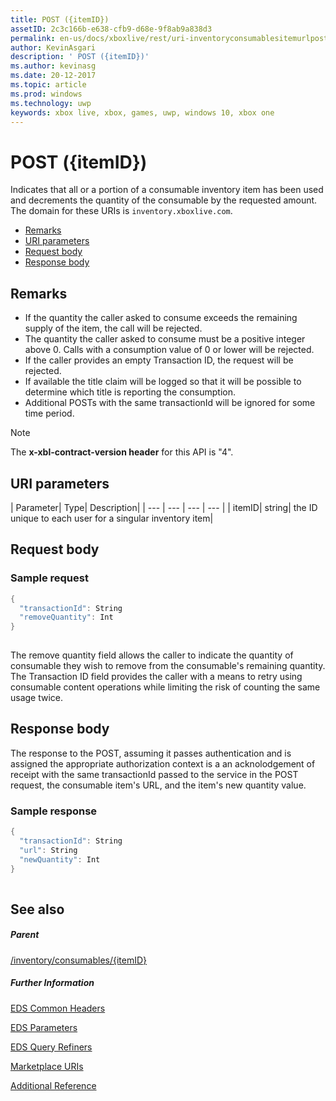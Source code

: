 ```yaml
---
title: POST ({itemID})
assetID: 2c3c166b-e638-cfb9-d68e-9f8ab9a838d3
permalink: en-us/docs/xboxlive/rest/uri-inventoryconsumablesitemurlpost.html
author: KevinAsgari
description: ' POST ({itemID})'
ms.author: kevinasg
ms.date: 20-12-2017
ms.topic: article
ms.prod: windows
ms.technology: uwp
keywords: xbox live, xbox, games, uwp, windows 10, xbox one
---
```



# POST ({itemID})
Indicates that all or a portion of a consumable inventory item has been used and decrements the quantity of the consumable by the requested amount. 
The domain for these URIs is `inventory.xboxlive.com`.
 
  * [Remarks](#ID4EX)
  * [URI parameters](#ID4EQB)
  * [Request body](#ID4E2B)
  * [Response body](#ID4ENC)
 
<a id="ID4EX"></a>

 
## Remarks
 
   * If the quantity the caller asked to consume exceeds the remaining supply of the item, the call will be rejected.
   * The quantity the caller asked to consume must be a positive integer above 0. Calls with a consumption value of 0 or lower will be rejected.
   * If the caller provides an empty Transaction ID, the request will be rejected.
   * If available the title claim will be logged so that it will be possible to determine which title is reporting the consumption.
   * Additional POSTs with the same transactionId will be ignored for some time period.
  

> [!NOTE] 
> The <b>x-xbl-contract-version header</b> for this API is "4". 

  
<a id="ID4EQB"></a>

 
## URI parameters
 
| Parameter| Type| Description| 
| --- | --- | --- | --- | 
| itemID| string| the ID unique to each user for a singular inventory item| 
  
<a id="ID4E2B"></a>

 
## Request body
 
<a id="ID4EBC"></a>

 
### Sample request
 

```cpp
{
  "transactionId": String
  "removeQuantity": Int
}
      
```

 
The remove quantity field allows the caller to indicate the quantity of consumable they wish to remove from the consumable's remaining quantity. The Transaction ID field provides the caller with a means to retry using consumable content operations while limiting the risk of counting the same usage twice.
   
<a id="ID4ENC"></a>

 
## Response body
 
The response to the POST, assuming it passes authentication and is assigned the appropriate authorization context is a an acknolodgement of receipt with the same transactionId passed to the service in the POST request, the consumable item's URL, and the item's new quantity value.
 
<a id="ID4EVC"></a>

 
### Sample response
 

```cpp
{
  "transactionId": String
  "url": String
  "newQuantity": Int
}
         
```

   
<a id="ID4E6C"></a>

 
## See also
 
<a id="ID4EBD"></a>

 
##### Parent 

[/inventory/consumables/{itemID}](uri-inventoryconsumablesitemurl.md)

  
<a id="ID4ELD"></a>

 
##### Further Information 

[EDS Common Headers](../../additional/edscommonheaders.md)

 [EDS Parameters](../../additional/edsparameters.md)

 [EDS Query Refiners](../../additional/edsqueryrefiners.md)

 [Marketplace URIs](atoc-reference-marketplace.md)

 [Additional Reference](../../additional/atoc-xboxlivews-reference-additional.md)

   
